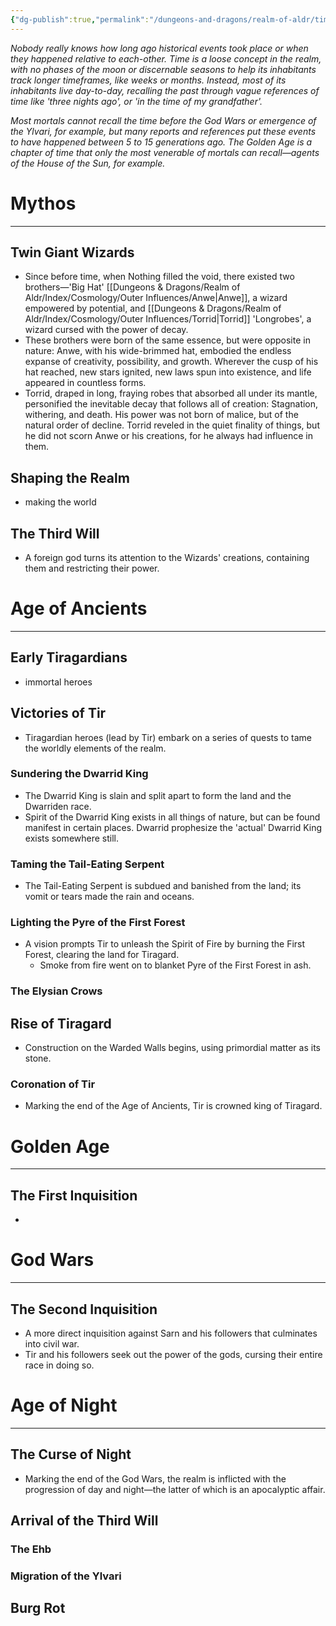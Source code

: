 ```yaml
---
{"dg-publish":true,"permalink":"/dungeons-and-dragons/realm-of-aldr/timeline/"}
---
```


*Nobody really knows how long ago historical events took place or when they happened relative to each-other. Time is a loose concept in the realm, with no phases of the moon or discernable seasons to help its inhabitants track longer timeframes, like weeks or months. Instead, most of its inhabitants live day-to-day, recalling the past through vague references of time like 'three nights ago', or 'in the time of my grandfather'.*

*Most mortals cannot recall the time before the God Wars or emergence of the Ylvari, for example, but many reports and references put these events to have happened between 5 to 15 generations ago. The Golden Age is a chapter of time that only the most venerable of mortals can recall—agents of the House of the Sun, for example.*

# Mythos
---
## Twin Giant Wizards
- Since before time, when Nothing filled the void, there existed two brothers—'Big Hat' [[Dungeons & Dragons/Realm of Aldr/Index/Cosmology/Outer Influences/Anwe\|Anwe]], a wizard empowered by potential, and [[Dungeons & Dragons/Realm of Aldr/Index/Cosmology/Outer Influences/Torrid\|Torrid]] 'Longrobes', a wizard cursed with the power of decay.
- These brothers were born of the same essence, but were opposite in nature: Anwe, with his wide-brimmed hat, embodied the endless expanse of creativity, possibility, and growth. Wherever the cusp of his hat reached, new stars ignited, new laws spun into existence, and life appeared in countless forms.
- Torrid, draped in long, fraying robes that absorbed all under its mantle, personified the inevitable decay that follows all of creation: Stagnation, withering, and death. His power was not born of malice, but of the natural order of decline. Torrid reveled in the quiet finality of things, but he did not scorn Anwe or his creations, for he always had influence in them.
## Shaping the Realm
- making the world
## The Third Will
- A foreign god turns its attention to the Wizards' creations, containing them and restricting their power.
# Age of Ancients
---
## Early Tiragardians
- immortal heroes

## Victories of Tir
- Tiragardian heroes (lead by Tir) embark on a series of quests to tame the worldly elements of the realm.
### Sundering the Dwarrid King
- The Dwarrid King is slain and split apart to form the land and the Dwarriden race.
- Spirit of the Dwarrid King exists in all things of nature, but can be found manifest in certain places. Dwarrid prophesize the 'actual' Dwarrid King exists somewhere still.
### Taming the Tail-Eating Serpent
- The Tail-Eating Serpent is subdued and banished from the land; its vomit or tears made the rain and oceans.
### Lighting the Pyre of the First Forest
- A vision prompts Tir to unleash the Spirit of Fire by burning the First Forest, clearing the land for Tiragard.
	- Smoke from fire went on to blanket Pyre of the First Forest in ash.
### The Elysian Crows

## Rise of Tiragard
- Construction on the Warded Walls begins, using primordial matter as its stone.
### Coronation of Tir
- Marking the end of the Age of Ancients, Tir is crowned king of Tiragard.


# Golden Age
---
## The First Inquisition
- 


# God Wars
---
## The Second Inquisition
- A more direct inquisition against Sarn and his followers that culminates into civil war.
- Tir and his followers seek out the power of the gods, cursing their entire race in doing so.


# Age of Night
---
## The Curse of Night
- Marking the end of the God Wars, the realm is inflicted with the progression of day and night—the latter of which is an apocalyptic affair.

## Arrival of the Third Will
### The Ehb
### Migration of the Ylvari

## Burg Rot